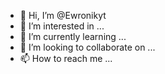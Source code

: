 - 👋 Hi, I’m @Ewronikyt
- 👀 I’m interested in ...
- 🌱 I’m currently learning ...
- 💞️ I’m looking to collaborate on ...
- 📫 How to reach me ...

<!---
Ewronikyt/Ewronikyt is a ✨ special ✨ repository because its `README.md` (this file) appears on your GitHub profile.
You can click the Preview link to take a look at your changes.
--->
